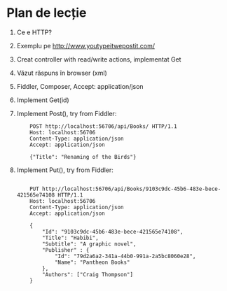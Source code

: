 Plan de lecție
==============

1. Ce e HTTP?

2. Exemplu pe http://www.youtypeitwepostit.com/

1. Creat controller with read/write actions, implementat Get

2. Văzut răspuns în browser (xml)

3. Fiddler, Composer, Accept: application/json

4. Implement Get(id)

5. Implement Post(), try from Fiddler:

    ```
        POST http://localhost:56706/api/Books/ HTTP/1.1
        Host: localhost:56706
        Content-Type: application/json
        Accept: application/json
    
        {"Title": "Renaming of the Birds"}
    ```

6. Implement Put(), try from Fiddler:

    ```
    
        PUT http://localhost:56706/api/Books/9103c9dc-45b6-483e-bece-421565e74108 HTTP/1.1
        Host: localhost:56706
        Content-Type: application/json
        Accept: application/json
    
        {
            "Id": "9103c9dc-45b6-483e-bece-421565e74108",
            "Title": "Habibi",
            "Subtitle": "A graphic novel",
            "Publisher" : {
                "Id": "79d2a6a2-341a-44b0-991a-2a5bc8060e28",
                "Name": "Pantheon Books"
            },
            "Authors": ["Craig Thompson"]
        }
    ```
